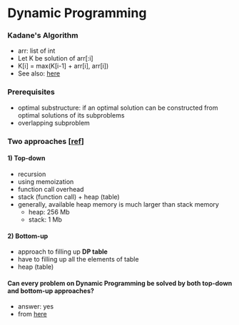 Dynamic Programming
==================

### Kadane's Algorithm
* arr: list of int
* Let K be solution of arr[:i]
* K[i] = max(K[i-1] + arr[i], arr[i])
* See also: [here](https://hwan-shell.tistory.com/m/117?category=771708)

### Prerequisites
* optimal substructure: if an optimal solution can be constructed from optimal solutions of its subproblems
* overlapping subproblem

### Two approaches [[ref](https://velog.io/@hanturtle/%EB%8F%99%EC%A0%81%EA%B3%84%ED%9A%8D%EB%B2%95)]
#### 1) Top-down
* recursion
* using memoization
* function call overhead
* stack (function call) + heap (table)
* generally, available heap memory is much larger than stack memory
  * heap: 256 Mb
  * stack: 1 Mb

#### 2) Bottom-up
* approach to filling up __DP table__
* have to filling up all the elements of table
* heap (table)

#### Can every problem on Dynamic Programming be solved by both top-down and bottom-up approaches?  
* answer: yes
* from [here](https://www.quora.com/Can-every-problem-on-Dynamic-Programming-be-solved-by-both-top-down-and-bottom-up-approaches)
